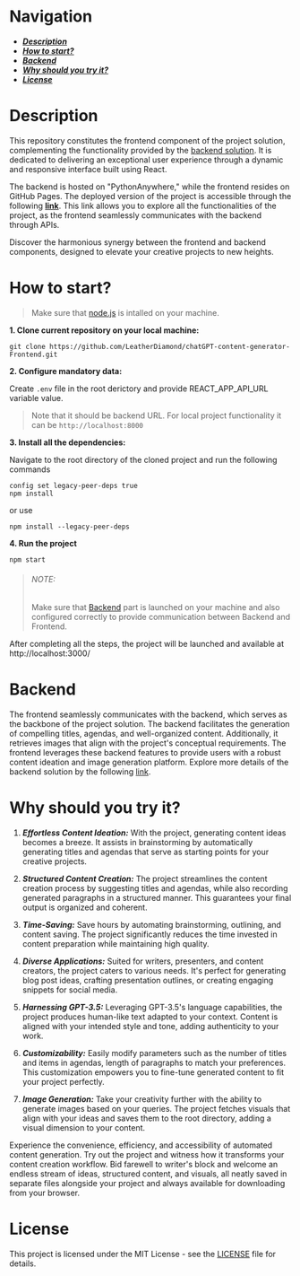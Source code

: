 # Navigation
* ***[Description](#description)***
* ***[How to start?](#how-to-start)***
* ***[Backend](#backend)***
* ***[Why should you try it?](#why-should-you-try-it)***
* ***[License](#license)***

# Description

This repository constitutes the frontend component of the project solution, complementing the functionality provided by the [backend solution](https://github.com/LeatherDiamond/chatGPT-content-generator). It is dedicated to delivering an exceptional user experience through a dynamic and responsive interface built using React.

The backend is hosted on "PythonAnywhere," while the frontend resides on GitHub Pages. The deployed version of the project is accessible through the following **[link](https://leatherdiamond.github.io/chatGPT-content-generator-Frontend/)**. This link allows you to explore all the functionalities of the project, as the frontend seamlessly communicates with the backend through APIs.

Discover the harmonious synergy between the frontend and backend components, designed to elevate your creative projects to new heights.

# How to start?

> Make sure that [node.js](https://nodejs.org/en) is intalled on your machine. 

**1. Clone current repository on your local machine:**
```
git clone https://github.com/LeatherDiamond/chatGPT-content-generator-Frontend.git
```

**2. Configure mandatory data:**

Create `.env` file in the root derictory and provide REACT_APP_API_URL variable value.
> Note that it should be backend URL. For local project functionality it can be `http://localhost:8000`

**3. Install all the dependencies:**

Navigate to the root directory of the cloned project and run the following commands
```
config set legacy-peer-deps true
npm install
```
or use 
```
npm install --legacy-peer-deps
```

**4. Run the project**
```
npm start
```
> ###### NOTE:
> Make sure that [Backend](https://github.com/LeatherDiamond/chatGPT-content-generator) part is launched on your machine and also configured correctly to provide communication between Backend and Frontend.

After completing all the steps, the project will be launched and available at http://localhost:3000/

# Backend

The frontend seamlessly communicates with the backend, which serves as the backbone of the project solution. The backend facilitates the generation of compelling titles, agendas, and well-organized content. Additionally, it retrieves images that align with the project's conceptual requirements. The frontend leverages these backend features to provide users with a robust content ideation and image generation platform. Explore more details of the backend solution by the following [link](https://github.com/LeatherDiamond/chatGPT-content-generator).

# Why should you try it?

1. ***Effortless Content Ideation:*** With the project, generating content ideas becomes a breeze. It assists in brainstorming by automatically generating titles and agendas that serve as starting points for your creative projects.

2. ***Structured Content Creation:*** The project streamlines the content creation process by suggesting titles and agendas, while also recording generated paragraphs in a structured manner. This guarantees your final output is organized and coherent.

3. ***Time-Saving:*** Save hours by automating brainstorming, outlining, and content saving. The project significantly reduces the time invested in content preparation while maintaining high quality.

4. ***Diverse Applications:*** Suited for writers, presenters, and content creators, the project caters to various needs. It's perfect for generating blog post ideas, crafting presentation outlines, or creating engaging snippets for social media.

5. ***Harnessing GPT-3.5:*** Leveraging GPT-3.5's language capabilities, the project produces human-like text adapted to your context. Content is aligned with your intended style and tone, adding authenticity to your work.

6. ***Customizability:*** Easily modify parameters such as the number of titles and items in agendas, length of paragraphs to match your preferences. This customization empowers you to fine-tune generated content to fit your project perfectly.

7. ***Image Generation:*** Take your creativity further with the ability to generate images based on your queries. The project fetches visuals that align with your ideas and saves them to the root directory, adding a visual dimension to your content.

Experience the convenience, efficiency, and accessibility of automated content generation. Try out the project and witness how it transforms your content creation workflow. Bid farewell to writer's block and welcome an endless stream of ideas, structured content, and visuals, all neatly saved in separate files alongside your project and always available for downloading from your browser.

# License

This project is licensed under the MIT License - see the [LICENSE](https://github.com/LeatherDiamond/chatGPT-content-generator-Frontend/blob/main/LICENSE) file for details.
